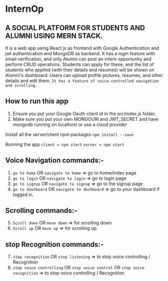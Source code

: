 # InternOp
 
 ## A SOCIAL PLATFORM FOR STUDENTS AND ALUMNI  USING MERN STACK.
 It is a web app using React js as frontend with Google Authentication and jwt authentication and MongoDB as backend.
 It has a login feature with email verification, and only Alumni can post an intern
 opportunity and perform CRUD operations. Students can apply for these, and the list of
 students who applied (with their details and resumes) will be shown on Alumni's dashboard.
 Users can upload profile pictures, resumes, and other details and edit them.
 `It has a feature of voice-controlled navigation and scrolling.`

## How to run this app

1. Ensure you put your Google Oauth client id in the src/index.js folder.
2. Make sure you put your own MONGOURI and JWT_SECRET and have mongodb running on localhost or use a cloud provider 

Install all the server/client npm packages
`npm install --save`

Running the app
`client = npm start`
`server = npm start`
## Voice Navigation commands:-

1.  `go to home` OR `navigate to home` => go to home/index page
2.  `go to login` OR `navigate to login` => go to login page
3.  `go to signup` OR `navigate to signup` => go to the signup page
4. `go to dashboard` OR `navigate to dashboard` => go to your dashboard if logged in.
## Scrolling commands:-
5.  `Scroll down` OR `move down` => for scrolling down
6. `Scroll up` OR `move up` => for scrolling up.
## stop Recognition commands:-
7. `stop recognition` OR `stop listening` => to stop voice controlling / Recognition
8. `stop voice controlling` OR `stop voice control` OR `stop voice recognition` => to stop voice controlling / Recognition
